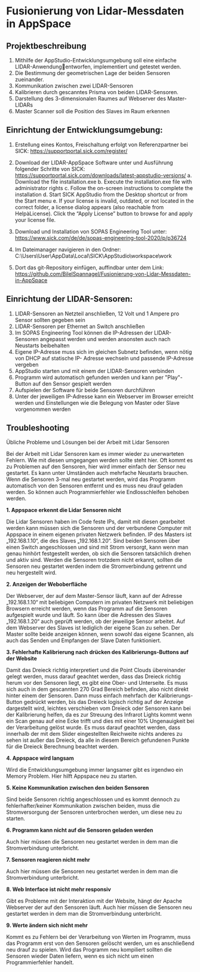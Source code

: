 # Fusionierung von Lidar-Messdaten in AppSpace

## Projektbeschreibung
1.	Mithilfe der AppStudio-Entwicklungsumgebung soll eine einfache LIDAR-Anwendungentworfen, implementiert und getestet werden.
2.	Die Bestimmung der geometrischen Lage der beiden Sensoren zueinander.
3. Kommunikation zwischen zwei LIDAR-Sensoren
4.	Kalibrieren durch gescanntes Prisma von beiden LIDAR-Sensoren.
5.	Darstellung des 3-dimensionalen Raumes auf Webserver des Master-LIDARs
6.	Master Scanner soll die Position des Slaves im Raum erkennen


## Einrichtung der Entwicklungsumgebung:
1. Erstellung eines Kontos, Freischaltung erfolgt von Referenzpartner bei SICK:
https://supportportal.sick.com/register/

2. Download der LIDAR-AppSpace Software unter und Ausführung folgender Schritte von SICK:
https://supportportal.sick.com/downloads/latest-appstudio-versions/
   a. Download the file installation.exe
   b. Execute the installation.exe file with administrator rights
   c. Follow the on-screen instructions to complete the installation
   d. Start SICK AppStudio from the Desktop shortcut or from the Start menu
   e. If your license is invalid, outdated, or not located in the correct folder, a license dialog appears (also
reachable from HelpàLicense). Click the “Apply License” button to browse for and apply your license
file.

3. Download und Installation von SOPAS Engineering Tool unter:
https://www.sick.com/de/de/sopas-engineering-tool-2020/p/p36724

4. Im Dateimanager navigieren in den Ordner:
C:\Users\User\AppData\Local\SICK\AppStudio\workspace\work

5. Dort das git-Repository einfügen, auffindbar unter dem Link:
https://github.com/BilelSpannagel/Fusionierung-von-Lidar-Messdaten-in-AppSpace

## Einrichtung der LIDAR-Sensoren:

1. LIDAR-Sensoren an Netzteil anschließen, 12 Volt und 1 Ampere pro Sensor sollten gegeben sein
2. LIDAR-Sensoren per Ethernet an Switch anschließen
3. Im SOPAS Engineering Tool können die IP-Adressen der LIDAR-Sensoren angepasst werden und
werden ansonsten auch nach Neustarts beibehalten
4. Eigene IP-Adresse muss sich im gleichen Subnetz befinden, wenn nötig von DHCP auf statische IP-
Adresse wechseln und passende IP-Adresse vergeben
5. AppStudio starten und mit einem der LIDAR-Sensoren verbinden
6. Programm wird automatisch gefunden werden und kann per &quot;Play&quot;-Button auf den Sensor gespielt
werden
7. Aufspielen der Software für beide Sensoren durchführen
8. Unter der jeweiligen IP-Adresse kann ein Webserver im Browser erreicht werden und Einstellungen
wie die Belegung von Master oder Slave vorgenommen werden

## Troubleshooting

Übliche Probleme und Lösungen bei der Arbeit mit Lidar Sensoren

Bei der Arbeit mit Lidar Sensoren kam es immer wieder zu unerwarteten Fehlern. Wie mit diesen
umgegangen werden sollte steht hier.
Oft kommt es zu Problemen auf den Sensoren, hier wird immer einfach der Sensor neu gestartet.
Es kann unter Umständen auch mehrfache Neustarts brauchen.
Wenn die Sensoren 3-mal neu gestartet werden, wird das Programm automatisch von den Sensoren
entfernt und es muss neu drauf geladen werden. So können auch Programmierfehler wie
Endlosschleifen behoben werden.

**1. Appspace erkennt die Lidar Sensoren nicht**

Die Lidar Sensoren haben im Code feste IPs, damit mit diesen gearbeitet werden kann müssen sich
die Sensoren und der verbundene Computer mit Appspace in einem eigenen privaten Netzwerk
befinden.
IP des Masters ist „192.168.1.10“, die des Slaves „192.168.1.20“.
Sind beiden Sensoren über einen Switch angeschlossen und sind mit Strom versorgt, kann wenn man
genau hinhört festgestellt werden, ob sich die Sensoren tatsächlich drehen und aktiv sind.
Werden die Sensoren trotzdem nicht erkannt, sollten die Sensoren neu gestartet werden indem die
Stromverbindung getrennt und neu hergestellt wird.

**2. Anzeigen der Weboberfläche**

Der Webserver, der auf dem Master-Sensor läuft, kann auf der Adresse „192.168.1.10“ mit
beliebigen Computern im privaten Netzwerk mit beliebigen Browsern erreicht werden, wenn das
Programm auf die Sensoren aufgespielt wurde und läuft.
So kann über die Adressen des Slaves „192.168.1.20“ auch geprüft werden, ob der jeweilige Sensor
arbeitet.
Auf dem Webserver des Slaves ist lediglich der eigene Scan zu sehen. Der Master sollte beide
anzeigen können, wenn sowohl das eigene Scannen, als auch das Senden und Empfangen der Slave
Daten funktioniert.

**3. Fehlerhafte Kalibrierung nach drücken des Kalibrierungs-Buttons auf der Website**

Damit das Dreieck richtig interpretiert und die Point Clouds übereinander gelegt werden, muss
darauf geachtet werden, dass das Dreieck richtig herum vor den Sensoren liegt, es gibt eine Ober-
und Unterseite.
Es muss sich auch in dem gescannten 270 Grad Bereich befinden, also nicht direkt hinter einem der
Sensoren.
Dann muss einfach mehrfach der Kalibrierungs-Button gedrückt werden, bis das Dreieck logisch
richtig auf der Anzeige dargestellt wird, leichtes verschieben vom Dreieck oder Sensoren kann bei der
Kalibrierung helfen, da es zur Streuung des Infrarot Lights kommt wenn ein Scan genau auf eine Ecke
trifft und dies mit einer 10% Ungenauigkeit bei der Verarbeitung gelöst wurde.
Es muss darauf geachtet werden, dass innerhalb der mit dem Slider eingestellten Reichweite nichts
anderes zu sehen ist außer das Dreieck, da alle in diesem Bereich gefundenen Punkte für die Dreieck
Berechnung beachtet werden.

**4. Appspace wird langsam**

Wird die Entwicklungsumgebung immer langsamer gibt es irgendwo ein Memory Problem. Hier hilft
Appspace neu zu starten.

**5. Keine Kommunikation zwischen den beiden Sensoren**

Sind beide Sensoren richtig angeschlossen und es kommt dennoch zu fehlerhafter/keiner
Kommunikation zwischen beiden, muss die Stromversorgung der Sensoren unterbrochen werden,
um diese neu zu starten.

**6. Programm kann nicht auf die Sensoren geladen werden**

Auch hier müssen die Sensoren neu gestartet werden in dem man die Stromverbindung unterbricht.

**7. Sensoren reagieren nicht mehr**

Auch hier müssen die Sensoren neu gestartet werden in dem man die Stromverbindung unterbricht.

**8. Web Interface ist nicht mehr responsiv**

Gibt es Probleme mit der Interaktion mit der Website, hängt der Apache Webserver der auf den
Sensoren läuft. Auch hier müssen die Sensoren neu gestartet werden in dem man die
Stromverbindung unterbricht.

**9. Werte ändern sich nicht mehr**

Kommt es zu Fehlern bei der Verarbeitung von Werten im Programm, muss das Programm erst von
den Sensoren gelöscht werden, um es anschließend neu drauf zu spielen. Wird das Programm neu
kompiliert sollten die Sensoren wieder Daten liefern, wenn es sich nicht um einen Programmierfehler
handelt.
